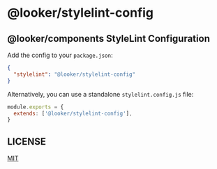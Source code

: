 # @looker/stylelint-config

## @looker/components StyleLint Configuration

Add the config to your `package.json`:

```json
{
  "stylelint": "@looker/stylelint-config"
}
```

Alternatively, you can use a standalone `stylelint.config.js` file:

```js
module.exports = {
  extends: ['@looker/stylelint-config'],
}
```

## LICENSE

[MIT](../../LICENSE.md)
